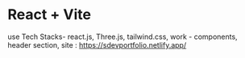 # React + Vite

use Tech Stacks- react.js, Three.js, tailwind.css, 
work - components, header section, 
site : https://sdevportfolio.netlify.app/
